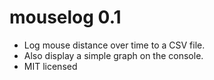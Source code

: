 # mouselog 0.1

* Log mouse distance over time to a CSV file.
* Also display a simple graph on the console.
* MIT licensed
